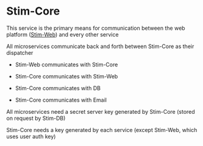 # Stim-Core

This service is the primary means for communication between the web platform ([Stim-Web](https://github.com/danielvolchek/stim-web)) and every other service 

All microservices communicate back and forth between Stim-Core as their dispatcher

- Stim-Web communicates with Stim-Core

- Stim-Core communicates with Stim-Web
- Stim-Core communicates with DB
- Stim-Core communicates with Email

All microservices need a secret server key generated by Stim-Core (stored on request by Stim-DB)

Stim-Core needs a key generated by each service (except Stim-Web, which uses user auth key)
